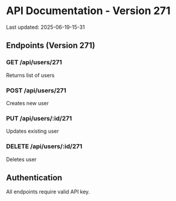 # API Documentation - Version 271
Last updated: 2025-06-19-15-31

## Endpoints (Version 271)

### GET /api/users/271
Returns list of users

### POST /api/users/271
Creates new user

### PUT /api/users/:id/271
Updates existing user

### DELETE /api/users/:id/271
Deletes user

## Authentication
All endpoints require valid API key.
